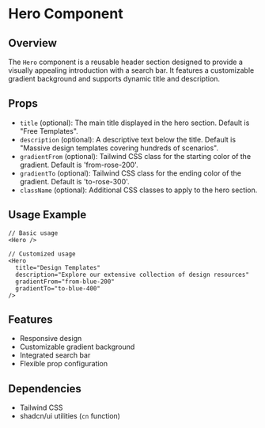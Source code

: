 # Hero Component

## Overview
The `Hero` component is a reusable header section designed to provide a visually appealing introduction with a search bar. It features a customizable gradient background and supports dynamic title and description.

## Props
- `title` (optional): The main title displayed in the hero section. Default is "Free Templates".
- `description` (optional): A descriptive text below the title. Default is "Massive design templates covering hundreds of scenarios".
- `gradientFrom` (optional): Tailwind CSS class for the starting color of the gradient. Default is 'from-rose-200'.
- `gradientTo` (optional): Tailwind CSS class for the ending color of the gradient. Default is 'to-rose-300'.
- `className` (optional): Additional CSS classes to apply to the hero section.

## Usage Example
```tsx
// Basic usage
<Hero />

// Customized usage
<Hero 
  title="Design Templates" 
  description="Explore our extensive collection of design resources" 
  gradientFrom="from-blue-200" 
  gradientTo="to-blue-400" 
/>
```

## Features
- Responsive design
- Customizable gradient background
- Integrated search bar
- Flexible prop configuration

## Dependencies
- Tailwind CSS
- shadcn/ui utilities (`cn` function) 
